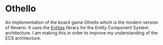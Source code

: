 Othello
=======

An implementation of the board game Othello which is the modern version of
Reversi. It uses the [Entitas](https://github.com/sschmid/Entitas-CSharp)
library for the Entity Component System architecture. I am making this in
order to improve my understanding of the ECS architecture.
